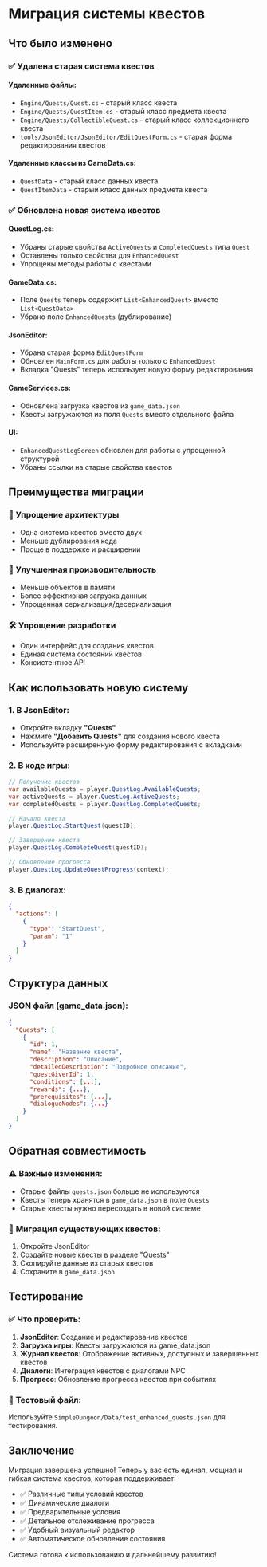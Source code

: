 # Миграция системы квестов

## Что было изменено

### ✅ **Удалена старая система квестов**

#### Удаленные файлы:
- `Engine/Quests/Quest.cs` - старый класс квеста
- `Engine/Quests/QuestItem.cs` - старый класс предмета квеста  
- `Engine/Quests/CollectibleQuest.cs` - старый класс коллекционного квеста
- `tools/JsonEditor/JsonEditor/EditQuestForm.cs` - старая форма редактирования квестов

#### Удаленные классы из GameData.cs:
- `QuestData` - старый класс данных квеста
- `QuestItemData` - старый класс данных предмета квеста

### ✅ **Обновлена новая система квестов**

#### QuestLog.cs:
- Убраны старые свойства `ActiveQuests` и `CompletedQuests` типа `Quest`
- Оставлены только свойства для `EnhancedQuest`
- Упрощены методы работы с квестами

#### GameData.cs:
- Поле `Quests` теперь содержит `List<EnhancedQuest>` вместо `List<QuestData>`
- Убрано поле `EnhancedQuests` (дублирование)

#### JsonEditor:
- Убрана старая форма `EditQuestForm`
- Обновлен `MainForm.cs` для работы только с `EnhancedQuest`
- Вкладка "Quests" теперь использует новую форму редактирования

#### GameServices.cs:
- Обновлена загрузка квестов из `game_data.json`
- Квесты загружаются из поля `Quests` вместо отдельного файла

#### UI:
- `EnhancedQuestLogScreen` обновлен для работы с упрощенной структурой
- Убраны ссылки на старые свойства квестов

## Преимущества миграции

### 🎯 **Упрощение архитектуры**
- Одна система квестов вместо двух
- Меньше дублирования кода
- Проще в поддержке и расширении

### 🚀 **Улучшенная производительность**
- Меньше объектов в памяти
- Более эффективная загрузка данных
- Упрощенная сериализация/десериализация

### 🛠️ **Упрощение разработки**
- Один интерфейс для создания квестов
- Единая система состояний квестов
- Консистентное API

## Как использовать новую систему

### 1. **В JsonEditor:**
- Откройте вкладку **"Quests"**
- Нажмите **"Добавить Quests"** для создания нового квеста
- Используйте расширенную форму редактирования с вкладками

### 2. **В коде игры:**
```csharp
// Получение квестов
var availableQuests = player.QuestLog.AvailableQuests;
var activeQuests = player.QuestLog.ActiveQuests;
var completedQuests = player.QuestLog.CompletedQuests;

// Начало квеста
player.QuestLog.StartQuest(questID);

// Завершение квеста
player.QuestLog.CompleteQuest(questID);

// Обновление прогресса
player.QuestLog.UpdateQuestProgress(context);
```

### 3. **В диалогах:**
```json
{
  "actions": [
    {
      "type": "StartQuest",
      "param": "1"
    }
  ]
}
```

## Структура данных

### JSON файл (game_data.json):
```json
{
  "Quests": [
    {
      "id": 1,
      "name": "Название квеста",
      "description": "Описание",
      "detailedDescription": "Подробное описание",
      "questGiverId": 1,
      "conditions": [...],
      "rewards": {...},
      "prerequisites": [...],
      "dialogueNodes": {...}
    }
  ]
}
```

## Обратная совместимость

### ⚠️ **Важные изменения:**
- Старые файлы `quests.json` больше не используются
- Квесты теперь хранятся в `game_data.json` в поле `Quests`
- Старые квесты нужно пересоздать в новой системе

### 🔄 **Миграция существующих квестов:**
1. Откройте JsonEditor
2. Создайте новые квесты в разделе "Quests"
3. Скопируйте данные из старых квестов
4. Сохраните в `game_data.json`

## Тестирование

### ✅ **Что проверить:**
1. **JsonEditor**: Создание и редактирование квестов
2. **Загрузка игры**: Квесты загружаются из game_data.json
3. **Журнал квестов**: Отображение активных, доступных и завершенных квестов
4. **Диалоги**: Интеграция квестов с диалогами NPC
5. **Прогресс**: Обновление прогресса квестов при событиях

### 🧪 **Тестовый файл:**
Используйте `SimpleDungeon/Data/test_enhanced_quests.json` для тестирования.

## Заключение

Миграция завершена успешно! Теперь у вас есть единая, мощная и гибкая система квестов, которая поддерживает:

- ✅ Различные типы условий квестов
- ✅ Динамические диалоги
- ✅ Предварительные условия
- ✅ Детальное отслеживание прогресса
- ✅ Удобный визуальный редактор
- ✅ Автоматическое обновление состояния

Система готова к использованию и дальнейшему развитию!
